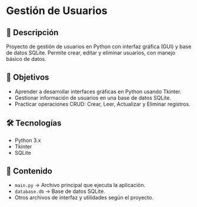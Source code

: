 # Gestión de Usuarios

## 📝 Descripción
Proyecto de gestión de usuarios en Python con interfaz gráfica (GUI) y base de datos SQLite. Permite crear, editar y eliminar usuarios, con manejo básico de datos.

## 🎯 Objetivos
- Aprender a desarrollar interfaces gráficas en Python usando Tkinter.
- Gestionar información de usuarios en una base de datos SQLite.
- Practicar operaciones CRUD: Crear, Leer, Actualizar y Eliminar registros.

## 🛠 Tecnologías
- Python 3.x
- Tkinter
- SQLite

## 📁 Contenido
- `main.py` → Archivo principal que ejecuta la aplicación.
- `database.db` → Base de datos SQLite.
- Otros archivos de interfaz y utilidades según el proyecto.
